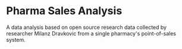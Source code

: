 # Pharma Sales Analysis
 A data analysis based on open source research data collected by researcher Milanz Dravkovic from a single pharmacy's point-of-sales system. 
